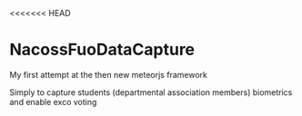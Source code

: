<<<<<<< HEAD
# NacossFuoDataCapture

My first attempt at the then new meteorjs framework

Simply to capture students (departmental association members) biometrics
and enable exco voting


